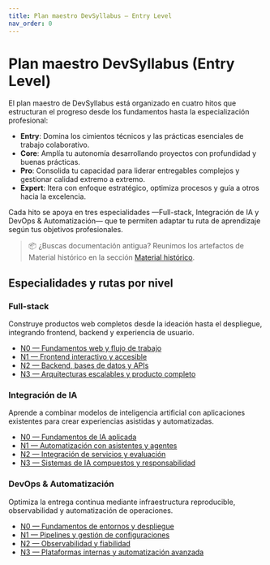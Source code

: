 ```yaml
---
title: Plan maestro DevSyllabus — Entry Level
nav_order: 0
---
```

# Plan maestro DevSyllabus (Entry Level)

El plan maestro de DevSyllabus está organizado en cuatro hitos que estructuran el progreso desde los fundamentos hasta la especialización profesional:

- **Entry**: Domina los cimientos técnicos y las prácticas esenciales de trabajo colaborativo.
- **Core**: Amplía tu autonomía desarrollando proyectos con profundidad y buenas prácticas.
- **Pro**: Consolida tu capacidad para liderar entregables complejos y gestionar calidad extremo a extremo.
- **Expert**: Itera con enfoque estratégico, optimiza procesos y guía a otros hacia la excelencia.

Cada hito se apoya en tres especialidades —Full-stack, Integración de IA y DevOps & Automatización— que te permiten adaptar tu ruta de aprendizaje según tus objetivos profesionales.

> 📦 ¿Buscas documentación antigua? Reunimos los artefactos de Material histórico en la sección [Material histórico](/legacy/).

## Especialidades y rutas por nivel

### Full-stack

Construye productos web completos desde la ideación hasta el despliegue, integrando frontend, backend y experiencia de usuario.

- [N0 — Fundamentos web y flujo de trabajo](/fullstack/n0/)
- [N1 — Frontend interactivo y accesible](/fullstack/n1/)
- [N2 — Backend, bases de datos y APIs](/fullstack/n2/)
- [N3 — Arquitecturas escalables y producto completo](/fullstack/n3/)

### Integración de IA

Aprende a combinar modelos de inteligencia artificial con aplicaciones existentes para crear experiencias asistidas y automatizadas.

- [N0 — Fundamentos de IA aplicada](/ai-integration/n0/)
- [N1 — Automatización con asistentes y agentes](/ai-integration/n1/)
- [N2 — Integración de servicios y evaluación](/ai-integration/n2/)
- [N3 — Sistemas de IA compuestos y responsabilidad](/ai-integration/n3/)

### DevOps & Automatización

Optimiza la entrega continua mediante infraestructura reproducible, observabilidad y automatización de operaciones.

- [N0 — Fundamentos de entornos y despliegue](/devops-automation/n0/)
- [N1 — Pipelines y gestión de configuraciones](/devops-automation/n1/)
- [N2 — Observabilidad y fiabilidad](/devops-automation/n2/)
- [N3 — Plataformas internas y automatización avanzada](/devops-automation/n3/)


